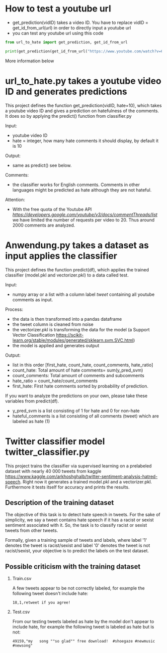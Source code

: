# How to test a youtube url

- get_prediction(vidID) takes a video ID. You have to replace vidID = get_id_from_url(url) in order to directly input a youtube url
- you can test any youtube url using this code

```python
from url_to_hate import get_prediction, get_id_from_url

print(get_prediction(get_id_from_url("https://www.youtube.com/watch?v=6eGEX_LTqhQ")))
```
More information below

# url_to_hate.py takes a youtube video ID and generates predictions
This project defines the function get_prediction(vidID, hate=10), which takes a youtube video ID and gives a prediction on hatefulness of the comments. It does so by applying the predict() function from classifier.py

Input: 
- youtube video ID
- hate = integer, how many hate comments it should display, by default it is 10

Output:
 
- same as predict() see below. 

Comments:
- the classifier works for English comments. Comments in other languages might be predicted as hate although they are not hateful.

Attention:
- With the free quota of the Youtube API *https://developers.google.com/youtube/v3/docs/commentThreads/list* we have limited the number of requests per video to 20. Thus around 2000 comments are analyzed.
  
# Anwendung.py takes a dataset as input applies the classifier 
This project defines the function predict(df), which applies the trained classifier (model.pkl and vectorizer.pkl) to a data called test.

Input: 
- numpy array or a list with a column label *tweet* containing all youtube comments as input.

Process:
- the data is then transformed into a pandas dataframe
- the tweet column is cleaned from noise
- the vectorizer.pkl is transforming the data for the model (a Support Vector Classification https://scikit-learn.org/stable/modules/generated/sklearn.svm.SVC.html)
- the model is applied and generates output

Output:

  - list in this order [first_hate, count_hate, count_comments, hate_ratio]
  - count_hate: Total amount of hate comments= sum(y_pred_svm)
  - count_comments: Total amount of comments and subcomments
  - hate_ratio = count_hate/count_comments 
  - first_hate: First hate comments sorted by probability of prediction.

If you want to analyze the predictions on your own, please take these variables from predict(df).
- y_pred_svm is a list consisting of 1 for hate and 0 for non-hate
- hateful_comments is a list consisting of all comments (tweet) which are labeled as hate (1)

# Twitter classifier model twitter_classifier.py

This project trains the classifier via supervised learning on a prelabeled dataset with nearly 40 000 tweets from kaggle https://www.kaggle.com/arkhoshghalb/twitter-sentiment-analysis-hatred-speech. Right now it generates a trained model.pkl and a vectorizer.pkl. Furthermore it tests itself for accuracy and prints the results. 

## Description of the training dataset

The objective of this task is to detect hate speech in tweets. For the sake of simplicity, we say a tweet contains hate speech if it has a racist or sexist sentiment associated with it. So, the task is to classify racist or sexist tweets from other tweets.

Formally, given a training sample of tweets and labels, where label '1' denotes the tweet is racist/sexist and label '0' denotes the tweet is not racist/sexist, your objective is to predict the labels on the test dataset.

## Possible criticism with the training dataset

1. Train.csv
   
   A few tweets appear to be not correctly labeled, for example the following tweet doesn't include hate:

   `18,1,retweet if you agree!`
2. Test.csv
   
   From our testing tweets labeled as hate by the model don't appear to include hate, for example the following tweet is labeled as hate but is not:

   `49159,"my   song ""so glad"" free download!  #shoegaze #newmusic #newsong"`